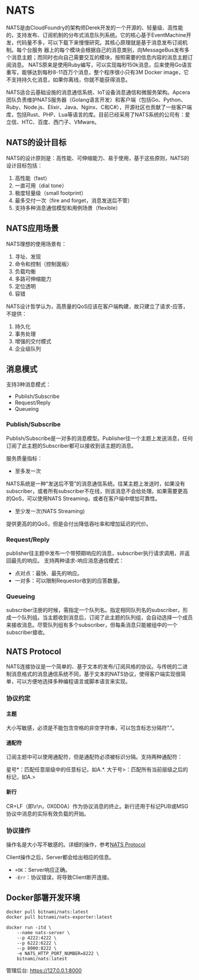 # NATS

NATS是由CloudFoundry的架构师Derek开发的一个开源的、轻量级、高性能的，支持发布、订阅机制的分布式消息队列系统。它的核心基于EventMachine开发，代码量不多，可以下载下来慢慢研究。其核心原理就是基于消息发布订阅机制。每个台服务 器上的每个模块会根据自己的消息类别，向MessageBus发布多个消息主题；而同时也向自己需要交互的模块，按照需要的信息内容的消息主题订阅消息。 NATS原来是使用Ruby编写，可以实现每秒150k消息，后来使用Go语言重写，能够达到每秒8-11百万个消息，整个程序很小只有3M Docker image，它不支持持久化消息，如果你离线，你就不能获得消息。

NATS适合云基础设施的消息通信系统、IoT设备消息通信和微服务架构。Apcera团队负责维护NATS服务器（Golang语言开发）和客户端（包括Go、Python、Ruby、Node.js、Elixir、Java、Nginx、C和C#），开源社区也贡献了一些客户端库，包括Rust、PHP、Lua等语言的库。目前已经采用了NATS系统的公司有：爱立信、HTC、百度、西门子、VMware。

## NATS的设计目标

NATS的设计原则是：高性能、可伸缩能力、易于使用，基于这些原则，NATS的设计目标包括：

1. 高性能（fast）
2. 一直可用（dial tone）
3. 极度轻量级（small footprint）
4. 最多交付一次（fire and forget，消息发送后不管）
5. 支持多种消息通信模型和用例场景（flexible）

## NATS应用场景

NATS理想的使用场景有：

1. 寻址、发现
2. 命令和控制（控制面板）
3. 负载均衡
4. 多路可伸缩能力
5. 定位透明
6. 容错

NATS设计哲学认为，高质量的QoS应该在客户端构建，故只建立了请求-应答，不提供：

1. 持久化
2. 事务处理
3. 增强的交付模式
4. 企业级队列

## 消息模式

支持3种消息模式：

* Publish/Subscribe
* Request/Reply
* Queueing

### Publish/Subscribe

Publish/Subscribe是一对多的消息模型。Publisher往一个主题上发送消息，任何订阅了此主题的Subscriber都可以接收到该主题的消息。

服务质量指标：

* 至多发一次

NATS系统是一种“发送后不管”的消息通信系统。往某主题上发送时，如果没有subscriber，或者所有subscriber不在线，则该消息不会给处理。如果需要更高的QoS，可以使用NATS Streaming，或者在客户端中增加可靠性。

* 至少发一次(NATS Streaming)

提供更高的的QoS，但是会付出降低吞吐率和增加延迟的代价。

### Request/Reply

publisher往主题中发布一个带预期响应的消息，subscriber执行请求调用，并返回最先的响应。 支持两种请求-响应消息通信模式：

* 点对点：最快、最先的响应。
* 一对多：可以限制Requestor收到的应答数量。

### Queueing

subscriber注册的时候，需指定一个队列名。指定相同队列名的subscriber，形成一个队列组。当主题收到消息后，订阅了此主题的队列组，会自动选择一个成员来接收消息。尽管队列组有多个subscriber，但每条消息只能被组中的一个subscriber接收。

## NATS Protocol

NATS连接协议是一个简单的、基于文本的发布/订阅风格的协议。与传统的二进制消息格式的消息通信系统不同，基于文本的NATS协议，使得客户端实现很简单，可以方便地选择多种编程语言或脚本语言来实现。

### 协议约定

#### 主题

大小写敏感，必须是不能包含空格的非空字符串，可以包含标志分隔符”.”。

#### 通配符

订阅主题中可以使用通配符，但是通配符必须被标识分隔。支持两种通配符：

星号*：匹配任意层级中的任意标记，如A.*.
大于号>：匹配所有当前层级之后的标记，如A.>

#### 新行

CR+LF（即\r\n，0X0D0A）作为协议消息的终止。新行还用于标记PUB或MSG协议中消息的实际有效负载的开始。

### 协议操作

操作名是大小写不敏感的。详细的操作，参考[NATS Protocol](http://nats.io/documentation/internals/nats-protocol/)

Client操作之后，Server都会给出相应的信息。

* `+OK`：Server响应正确。
* `-Err`：协议错误，将导致Client断开连接。


## Docker部署开发环境

```shell
docker pull bitnami/nats:latest
docker pull bitnami/nats-exporter:latest

docker run -itd \
    --name nats-server \
    --p 4222:4222 \
    --p 6222:6222 \
    --p 8000:8222 \
    -e NATS_HTTP_PORT_NUMBER=8222 \
    bitnami/nats:latest
```

管理后台: <https://127.0.0.1:8000>
